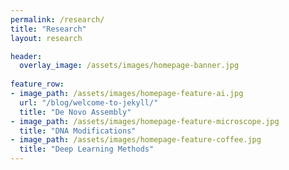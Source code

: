 ```yaml
---
permalink: /research/
title: "Research"
layout: research

header:
  overlay_image: /assets/images/homepage-banner.jpg
  
feature_row:
- image_path: /assets/images/homepage-feature-ai.jpg
  url: "/blog/welcome-to-jekyll/"
  title: "De Novo Assembly"
- image_path: /assets/images/homepage-feature-microscope.jpg
  title: "DNA Modifications"
- image_path: /assets/images/homepage-feature-coffee.jpg
  title: "Deep Learning Methods"
---
```

